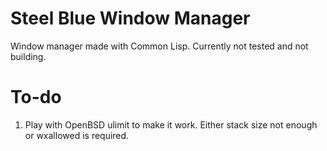 # Steel Blue Window Manager
Window manager made with Common Lisp.
Currently not tested and not building.

# To-do
1. Play with OpenBSD ulimit to make it work. Either stack size not enough or wxallowed is required.
